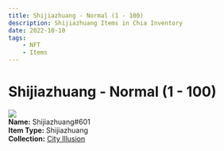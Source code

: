 ```yaml
---
title: Shijiazhuang - Normal (1 - 100)
description: Shijiazhuang Items in Chia Inventory
date: 2022-10-10
tags:
    - NFT
    - Items
---
```


# Shijiazhuang - Normal (1 - 100)
<div class="item_thumbnail">
<img loading="lazy" src="https://v5fiu6wqlq7ni4q6fxyioxwdxawyise3sjkhbhfxiofl7hkl.arweave.net/r0qKetBcPtRyHi-3wh17DuC2-ESJuSVHCct0OKv51LY"><br/>
<div><strong>Name:</strong> Shijiazhuang#601</div>
<div><strong>Item Type:</strong> Shijiazhuang</div>
<div><strong>Collection:</strong> <a href="https://www.spacescan.io/xch/nft/collection/col1lend2dcn558km4wcwta4xnkfv3xpcmlp9kyt0m909emvfxechlyqdl5ndg">City Illusion</a></div>
</div>

